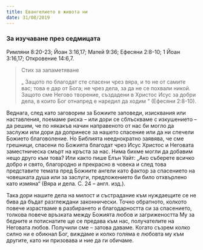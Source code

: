 ```yaml
---
title: Евангелието в живота ни
date: 31/08/2019
---
```


### За изучаване през седмицата
Римляни 8:20-23; Йоан 3:16,17; Матей 9:36; Ефесяни 2:8-10; 1 Йоан 3:16,17; Откровение 14:6,7.

> <p>Стих за запаметяване</p>
> „ Защото по благодат сте спасени чрез вяра, и то не от самите вас; това е дар от Бога; не чрез дела, за да не се похвали никой. Защото сме Негово творение, създадени в Христос Исус за добри дела, в които Бог отнапред е наредил да ходим “ (Ефесяни 2:8-10).

Веднага, след като заговорим за Божиите заповеди, изисквания или наставления, поемаме риска – или дори се сблъскваме с изкушението – да решим, че по някакъв начин направеното от нас би могло да заслужи или дори да допринесе за нашето спасение или да ни спечели Божието благоволение. Но Библията нееднократно заявява, че сме грешници, спасени по Божията благодат чрез Исус Христос и Неговата заместническа смърт на кръста за нас. Нима бихме могли да добавим нещо друго към това? Или както пише Елън Уайт: „Ако съберете всичко добро и свято, благородно и прекрасно в човека и след това представите темата пред Божиите ангели като фактор за спасението на човешката душа или за заслуги, предложението би било отхвърлено като измяна“ (Вяра и дела. С. 24 – англ. изд.).

Така дори нашите дела на милост и състрадание към нуждаещите се не бива да бъдат разглеждани законнически. Точно обратното, колкото повече израстваме в разбирането и благодарността си за спасението, толкова повече връзката между Божията любов и загрижеността Му за бедните и потиснатите ще се предава към нас, получателите на Неговата любов. Получили сме – затова даваме. Когато съзрем колко силно ни е обикнал Бог, виждаме и колко голяма е любовта му към другите, като ни призовава и ние да ги обичаме.